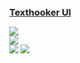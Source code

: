 ### [Texthooker UI](https://github.com/Renji-XD/texthooker-ui)

![](https://img.shields.io/github/license/Renji-XD/texthooker-ui?style=flat-square)<br />
[![](https://img.shields.io/github/last-commit/scillidan/texthooker-ui/main?label=last%20commit%20(fork)&style=flat-square)](https://github.com/scillidan/texthooker-ui)<br />
![](https://img.shields.io/badge/GitHub%20Pages-121013?logo=github&logoColor=white) ![](https://img.shields.io/badge/Vercel-black?style=flat&logo=Vercel&logoColor=white)